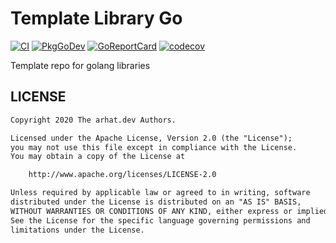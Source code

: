 # Template Library Go

[![CI](https://github.com/arhat-dev/template-library-go/workflows/CI/badge.svg)](https://github.com/arhat-dev/template-library-go/actions?query=workflow%3ACI)
[![PkgGoDev](https://pkg.go.dev/badge/arhat.dev/template-library-go)](https://pkg.go.dev/arhat.dev/template-library-go)
[![GoReportCard](https://goreportcard.com/badge/arhat.dev/template-library-go)](https://goreportcard.com/report/arhat.dev/template-library-go)
[![codecov](https://codecov.io/gh/arhat-dev/template-library-go/branch/master/graph/badge.svg)](https://codecov.io/gh/arhat-dev/template-library-go)

Template repo for golang libraries

## LICENSE

```txt
Copyright 2020 The arhat.dev Authors.

Licensed under the Apache License, Version 2.0 (the "License");
you may not use this file except in compliance with the License.
You may obtain a copy of the License at

    http://www.apache.org/licenses/LICENSE-2.0

Unless required by applicable law or agreed to in writing, software
distributed under the License is distributed on an "AS IS" BASIS,
WITHOUT WARRANTIES OR CONDITIONS OF ANY KIND, either express or implied.
See the License for the specific language governing permissions and
limitations under the License.
```
